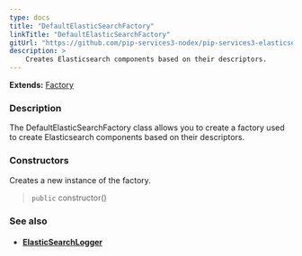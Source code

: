 ```yaml
---
type: docs
title: "DefaultElasticSearchFactory"
linkTitle: "DefaultElasticSearchFactory"
gitUrl: "https://github.com/pip-services3-nodex/pip-services3-elasticsearch-nodex"
description: > 
    Creates Elasticsearch components based on their descriptors.
---
```


**Extends:** [Factory](../../../components/build/factory)

### Description

The DefaultElasticSearchFactory class allows you to create a factory used to create Elasticsearch components based on their descriptors. 

### Constructors

Creates a new instance of the factory.

> `public` constructor()


### See also
- #### [ElasticSearchLogger](../../log/elastic_search_logger)


